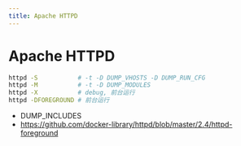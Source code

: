 ```yaml
---
title: Apache HTTPD
---
```


# Apache HTTPD

```bash
httpd -S           # -t -D DUMP_VHOSTS -D DUMP_RUN_CFG
httpd -M           # -t -D DUMP_MODULES
httpd -X           # debug, 前台运行
httpd -DFOREGROUND # 前台运行
```

- DUMP_INCLUDES
- https://github.com/docker-library/httpd/blob/master/2.4/httpd-foreground
